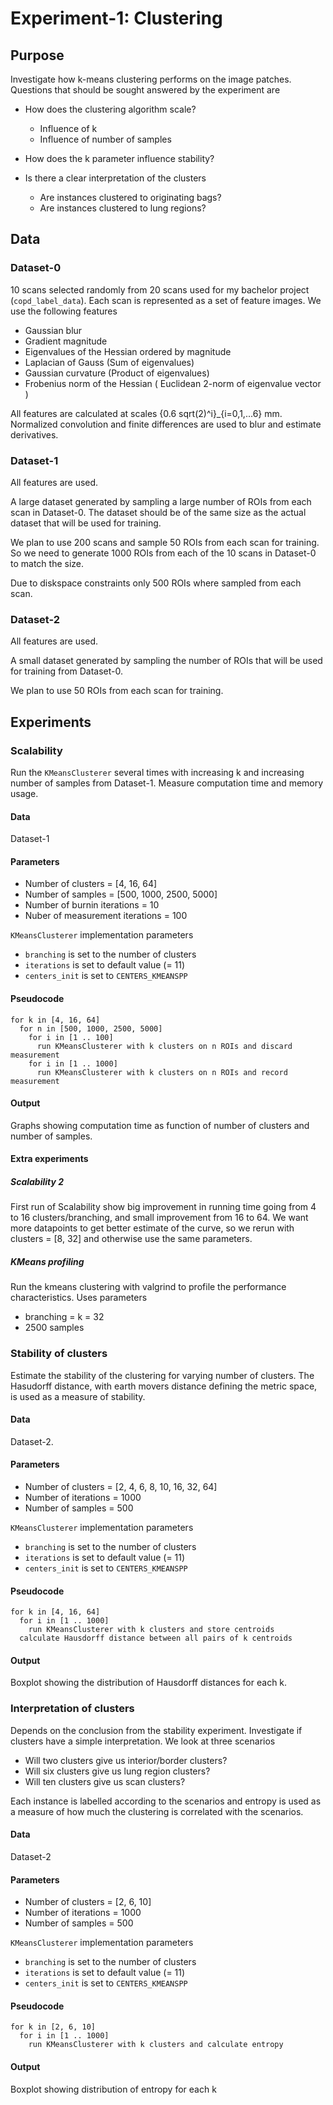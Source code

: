 # Experiment-1: Clustering #

## Purpose ##
Investigate how k-means clustering performs on the image patches. Questions that should be sought answered by the experiment are

* How does the clustering algorithm scale?
  - Influence of k
  - Influence of number of samples

* How does the k parameter influence stability?

* Is there a clear interpretation of the clusters
  - Are instances clustered to originating bags?
  - Are instances clustered to lung regions?




## Data ##
### Dataset-0 ###
10 scans selected randomly from 20 scans used for my bachelor project (`copd_label_data`).
Each scan is represented as a set of feature images. We use the following features 
* Gaussian blur
* Gradient magnitude
* Eigenvalues of the Hessian ordered by magnitude
* Laplacian of Gauss (Sum of eigenvalues)
* Gaussian curvature (Product of eigenvalues)
* Frobenius norm of the Hessian ( Euclidean 2-norm of eigenvalue vector )

All features are calculated at scales {0.6 sqrt(2)^i}_{i=0,1,...6} mm.
Normalized convolution and finite differences are used to blur and estimate derivatives.

### Dataset-1 ###
All features are used.

A large dataset generated by sampling a large number of ROIs from each scan in Dataset-0. The dataset should be of the same size as the actual dataset that will be used for training.

We plan to use 200 scans and sample 50 ROIs from each scan for training. So we need to generate 1000 ROIs from each of the 10 scans in Dataset-0 to match the size.

Due to diskspace constraints only 500 ROIs where sampled from each scan.



### Dataset-2 ###
All features are used.

A small dataset generated by sampling the number of ROIs that will be used for training from Dataset-0.

We plan to use 50 ROIs from each scan for training.



## Experiments ##

### Scalability ###
Run the `KMeansClusterer` several times with increasing k and increasing number of samples from Dataset-1. Measure computation time and memory usage.

#### Data ####
Dataset-1

#### Parameters ####
* Number of clusters = [4, 16, 64]
* Number of samples = [500, 1000, 2500, 5000]
* Number of burnin iterations  = 10
* Nuber of measurement iterations = 100

`KMeansClusterer` implementation parameters
* `branching` is set to the number of clusters
* `iterations` is set to default value (= 11)
* `centers_init` is set to `CENTERS_KMEANSPP`


#### Pseudocode ####
	for k in [4, 16, 64]
	  for n in [500, 1000, 2500, 5000]
	    for i in [1 .. 100]
		  run KMeansClusterer with k clusters on n ROIs and discard measurement
	    for i in [1 .. 1000]
		  run KMeansClusterer with k clusters on n ROIs and record measurement

#### Output ####
Graphs showing computation time as function of number of clusters and number of samples.

#### Extra experiments ####
##### Scalability 2 #####
First run of Scalability show big improvement in running time going from 4 to 16 clusters/branching, and small improvement from 16 to 64.
We want more datapoints to get better estimate of the curve, so we rerun with clusters = [8, 32] and otherwise use the same parameters.

##### KMeans profiling #####
Run the kmeans clustering with valgrind to profile the performance characteristics.
Uses parameters
* branching = k = 32
* 2500 samples




### Stability of clusters ###
Estimate the stability of the clustering for varying number of clusters. The Hasudorff distance, with earth movers distance defining the metric space, is used as a measure of stability.

#### Data ####
Dataset-2.

#### Parameters ####
* Number of clusters = [2, 4, 6, 8, 10, 16, 32, 64]
* Number of iterations = 1000
* Number of samples = 500

`KMeansClusterer` implementation parameters
* `branching` is set to the number of clusters
* `iterations` is set to default value (= 11)
* `centers_init` is set to `CENTERS_KMEANSPP`


#### Pseudocode ####
	for k in [4, 16, 64]
	  for i in [1 .. 1000]
	    run KMeansClusterer with k clusters and store centroids
	  calculate Hausdorff distance between all pairs of k centroids
	  

#### Output ####
Boxplot showing the distribution of Hausdorff distances for each k.


### Interpretation of clusters ###
Depends on the conclusion from the stability experiment.
Investigate if clusters have a simple interpretation. We look at three scenarios

* Will two clusters give us interior/border clusters?
* Will six clusters give us lung region clusters?
* Will ten clusters give us scan clusters?

Each instance is labelled according to the scenarios and entropy is used as a measure of how much the clustering is correlated with the scenarios.


#### Data ####
Dataset-2

#### Parameters ####
* Number of clusters = [2, 6, 10]
* Number of iterations = 1000
* Number of samples = 500

`KMeansClusterer` implementation parameters
* `branching` is set to the number of clusters
* `iterations` is set to default value (= 11)
* `centers_init` is set to `CENTERS_KMEANSPP`

#### Pseudocode ####
	for k in [2, 6, 10]
	  for i in [1 .. 1000]
	    run KMeansClusterer with k clusters and calculate entropy

#### Output ####
Boxplot showing distribution of entropy for each k
